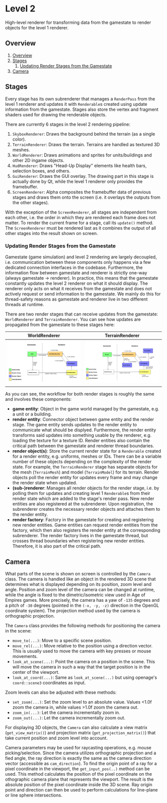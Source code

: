 # Level 2

High-level renderer for transforming data from the gamestate to render objects for the level 1 renderer.

## Overview

1. [Overview](#overview)
2. [Stages](#stages)
   1. [Updating Render Stages from the Gamestate](#updating-render-stages-from-the-gamestate)
3. [Camera](#camera)

## Stages

Every stage has its own subrenderer that manages a `RenderPass` from the level 1 renderer and updates it with `Renderable`s created using update information from the gamestate. Stages also store the vertex and fragment shaders used for drawing the renderable objects.

There are currently 6 stages in the level 2 rendering pipeline:

1. `SkyboxRenderer`: Draws the background behind the terrain (as a single color).
1. `TerrainRenderer`: Draws the terrain. Terrains are handled as textured 3D meshes.
1. `WorldRenderer`: Draws animations and sprites for units/buildings and other 2D ingame objects.
1. `HudRenderer`: Draws "Head-Up Display" elements like health bars, selection boxes, and others.
1. `GuiRenderer`: Draws the GUI overlay. The drawing part in this stage is actually done by Qt, while the level 1 renderer only provides the framebuffer.
1. `ScreenRenderer`: Alpha composites the framebuffer data of previous stages and draws them onto the screen (i.e. it overlays the outputs from the other stages).

With the exception of the `ScreenRenderer`, all stages are independent from each other, i.e. the order in which they are rendered each frame does not matter. To render the current frame for a stage, call its `update()` method. The `ScreenRenderer` must be rendered last as it combines the output of all other stages into the result shown on screen.

### Updating Render Stages from the Gamestate

Gamestate (game simulation) and level 2 rendering are largely decoupled, i.e. communication between these components only happens via a few dedicated connection interfaces in the codebase. Furthermore, the information flow between gamestate and renderer is strictly one-way (always gamestate -> renderer). In practice, this means that the gamestate constantly updates the level 2 renderer on what it should display. The renderer only acts on what it receives from the gamestate and does not actively request or send information to the gamestate. We mainly do this for thread-safety reasons as gamestate and renderer live in two different threads at runtime.

There are two render stages that can receive updates from the gamestate: `WorldRenderer` and `TerrainRenderer`. You can see how updates are propagated from the gamestate to these stages here:

| **WorldRenderer**                           | **TerrainRenderer**                             |
| ------------------------------------------- | ----------------------------------------------- |
| ![world drawing](images/world_renderer.svg) | ![terrain drawing](images/terrain_renderer.svg) |

As you can see, the workflow for both render stages is roughly the same and involves these components:
  - **game entity**: Object in the game world managed by the gamestate, e.g. a unit or a building.
  - **render entity**: Connector object between game entity and the render stage. The game entity sends updates to the render entity to communicate what should be displyed. Furthermore, the render entity transforms said updates into something usable by the renderer, e.g. loading the texture for a texture ID. Render entities also contain the critical path between the gamestate and renderer thread boundaries.
  - **render object(s)**: Store the current render state for a `Renderable` created for a render entity, e.g. uniforms, meshes or IDs. There can be a variable number of these objects depending on the complexity of the render state. For example, the `TerrainRenderer` stage has separate objects for the mesh (`TerrainMesh`) and model (`TerrainModel`) for its terrain. Render objects poll the render entity for updates every frame and may change the render state when updated.
  - **(sub-)renderer**: Manages all render objects for the render stage, i.e. by polling them for updates and creating level 1 `Renderable`s from their render state which are added to the stage's render pass. New render entities are also registered at the subrenderer. Upon registration, the subrenderer creates the necessary render objects and attaches them to the render entity.
  - **render factory**: Factory in the gamestate for creating and registering new render entities. Game entities can request render entities from the factory, which then also registers the render entity at the corresponding subrenderer. The render factory lives in the gamestate thread, but crosses thread boundaries when registering new render entities. Therefore, it is also part of the critical path.

## Camera

What parts of the scene is shown on screen is controlled by the `Camera` class. The camera is handled like an object in the rendered 3D scene that determines what is displayed depending on its position, zoom level and angle. Position and zoom level of the camera can be changed at runtime, while the angle is fixed to the dimetric/isometric view used in Age of Empires games. More precisely, the camera has a yaw of `-135` degrees and a pitch of `-30` degrees (pointed in the `(-x, -y, -z)` direction in the OpenGL coordinate system). The projection method used by the camera is orthographic projection.

The `Camera` class provides the following methods for positioning the camera in the scene:

- `move_to(...)`: Move to a specific scene position.
- `move_rel(...)`: Move relative to the position using a direction vector. This is usually used to move the camera with key presses or mouse movements.
- `look_at_scene(...)`: Point the camera on a position in the scene. This will move the camera in such a way that the target position is in the center of the viewport.
- `look_at_coord(...)`: Same as `look_at_scene(...)` but using openage's `coord::scene3` coordinates as input.

Zoom levels can also be adjusted with these methods:

- `set_zoom(...)`: Set the zoom level to an absolute value. Values <1.0f zoom the camera in, while values >1.0f zoom the camera out.
- `zoom_in(...)`: Let the camera incrementally zoom in.
- `zoom_out(...)`: Let the camera incrementally zoom out.

For displaying 3D objects, the `Camera` can also calculate a view matrix (`get_view_matrix()`) and projection matrix (`get_projection_matrix()`) that take current position and zoom level into account.

Camera parameters may be used for raycasting operations, e.g. mouse picking/selection. Since the camera utilizes orthographic projection and a fied angle, the ray direction is exactly the same as the camera direction vector (accessible as `cam_direction`). To find the origin point of a ray for a pixel coordinate in the viewport, the `get_input_pos(..)` method can be used. This method calculates the position of the pixel coordinate on the othographic camera plane that represents the viewport. The result is the absolute position of the pixel coordinate inside the 3D scene. Ray origin point and direction can then be used to perform calculations for line-plane or line sphere intersections.
